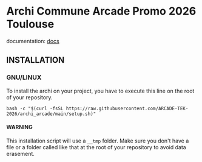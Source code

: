 # Archi Commune Arcade Promo 2026 Toulouse

documentation: [docs](https://arcade-tek-2026.github.io/archi_arcade/)

## INSTALLATION

### GNU/LINUX

To install the archi on your project, you have to execute this line on the root of your repository.

```
bash -c "$(curl -fsSL https://raw.githubusercontent.com/ARCADE-TEK-2026/archi_arcade/main/setup.sh)"
```

#### WARNING

This installation script will use a `__tmp` folder. Make sure you don't have a file or a folder called like that at the root of your repository to avoid data erasement.
